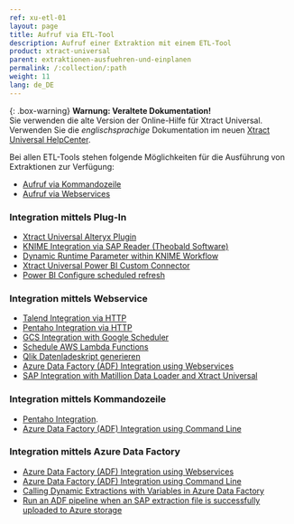 ```yaml
---
ref: xu-etl-01
layout: page
title: Aufruf via ETL-Tool
description: Aufruf einer Extraktion mit einem ETL-Tool
product: xtract-universal
parent: extraktionen-ausfuehren-und-einplanen
permalink: /:collection/:path
weight: 11
lang: de_DE
---
```


{: .box-warning}
**Warnung: Veraltete Dokumentation!** <br>
Sie verwenden die alte Version der Online-Hilfe für Xtract Universal.<br>
Verwenden Sie die *englischsprachige* Dokumentation im neuen [Xtract Universal HelpCenter](https://helpcenter.theobald-software.com/xtract-universal/documentation/introduction/).


Bei allen ETL-Tools stehen folgende Möglichkeiten für die Ausführung von Extraktionen zur Verfügung:
- [Aufruf via Kommandozeile](./call-via-commandline) 
- [Aufruf via Webservices](./call-via-webservice)

### Integration mittels Plug-In
- [Xtract Universal Alteryx Plugin](../destinationen/alteryx-de#voraussetzungen)
- [KNIME Integration via SAP Reader (Theobald Software)](https://kb.theobald-software.com/xtract-universal/knime-integration-via-sap-reader)
- [Dynamic Runtime Parameter within KNIME Workflow](https://kb.theobald-software.com/xtract-universal/dynamic-runtime-paramater%20within-KNIME-workflow)
- [Xtract Universal Power BI Custom Connector](../destinationen/Power-BI-Connector)
- [Power BI Configure scheduled refresh](https://docs.microsoft.com/de-de/power-bi/connect-data/refresh-scheduled-refresh)

### Integration mittels Webservice
- [Talend Integration via HTTP](https://kb.theobald-software.com/archive/xtractuniversal-talend-integration-http)
- [Pentaho Integration via HTTP](https://kb.theobald-software.com/archive/xtractuniversal-pentaho-di-http)
- [GCS Integration with Google Scheduler](https://cloud.google.com/scheduler/docs/creating)
- [Schedule AWS Lambda Functions](https://docs.aws.amazon.com/AmazonCloudWatch/latest/events/RunLambdaSchedule.html)
- [Qlik Datenladeskript generieren](../destinationen/qlik#datenladeskript-generieren)
- [Azure Data Factory (ADF) Integration using Webservices](https://kb.theobald-software.com/xtract-universal/adf-integration-using-webservices)
- [SAP Integration with Matillion Data Loader and Xtract Universal](https://kb.theobald-software.com/xtract-universal/creating-a-custom-cennector-in-matillion-data-loader)

### Integration mittels Kommandozeile
- [Pentaho Integration](https://kb.theobald-software.com/archive/xtractuniversal-pentaho-di-cmd).
- [Azure Data Factory (ADF) Integration using Command Line](https://kb.theobald-software.com/xtract-universal/adf-integration-using-command-line)

### Integration mittels Azure Data Factory

- [Azure Data Factory (ADF) Integration using Webservices](https://kb.theobald-software.com/xtract-universal/adf-integration-using-webservices)
- [Azure Data Factory (ADF) Integration using Command Line](https://kb.theobald-software.com/xtract-universal/adf-integration-using-command-line)
- [Calling Dynamic Extractions with Variables in Azure Data Factory](https://kb.theobald-software.com/xtract-universal/calling-dynamic-extractions-with-variables-in-adf)
- [Run an ADF pipeline when an SAP extraction file is successfully uploaded to Azure storage](https://kb.theobald-software.com/xtract-universal/runs-an-ADF-pipeline-when-sap-extraction-file-is-successfully-uploaded-to-Azure-storage)
